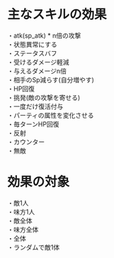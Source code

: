 # 主なスキルの効果

・atk(sp_atk) * n倍の攻撃  
・状態異常にする  
・ステータスバフ  
・受けるダメージ軽減  
・与えるダメージn倍  
・相手のSp減らす(自分増やす)  
・HP回復  
・挑発(敵の攻撃を寄せる)  
・一度だけ復活付与  
・パーティの属性を変化させる  
・毎ターンHP回復  
・反射  
・カウンター  
・無敵  


# 効果の対象

・敵1人  
・味方1人  
・敵全体  
・味方全体  
・全体  
・ランダムで敵1体  
